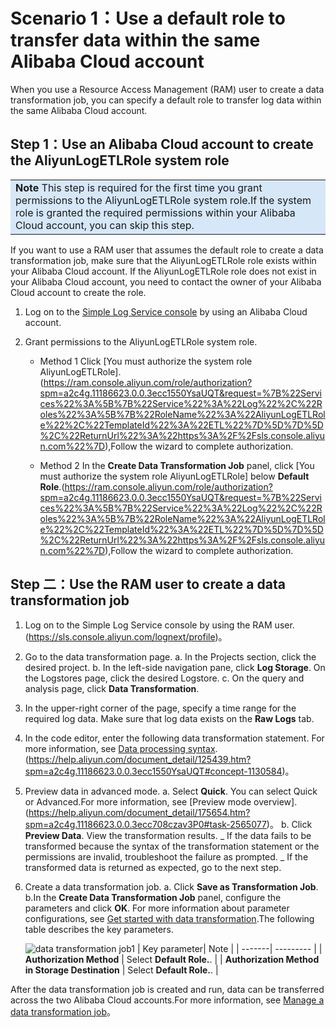 # Scenario 1：Use a default role to transfer data within the same Alibaba Cloud account

When you use a Resource Access Management (RAM) user to create a data transformation job, you can specify a default role to transfer log data within the same Alibaba Cloud account.

## Step 1：Use an Alibaba Cloud account to create the AliyunLogETLRole system role

<table><tr><td bgcolor="#d6e7f8"><b>Note</b> This step is required for the first time you grant permissions to the AliyunLogETLRole system role.If the system role is granted the required permissions within your Alibaba Cloud account, you can skip this step.</td></tr></table>
If you want to use a RAM user that assumes the default role to create a data transformation job, make sure that the AliyunLogETLRole role exists within your Alibaba Cloud account. If the AliyunLogETLRole role does not exist in your Alibaba Cloud account, you need to contact the owner of your Alibaba Cloud account to create the role.

1. Log on to the [Simple Log Service console](https://sls.console.aliyun.com/lognext/profile) by using an Alibaba Cloud account.
2. Grant permissions to the AliyunLogETLRole system role.

   - Method 1
     Click [You must authorize the system role AliyunLogETLRole].(https://ram.console.aliyun.com/role/authorization?spm=a2c4g.11186623.0.0.3ecc1550YsaUQT&request=%7B%22Services%22%3A%5B%7B%22Service%22%3A%22Log%22%2C%22Roles%22%3A%5B%7B%22RoleName%22%3A%22AliyunLogETLRole%22%2C%22TemplateId%22%3A%22ETL%22%7D%5D%7D%5D%2C%22ReturnUrl%22%3A%22https%3A%2F%2Fsls.console.aliyun.com%22%7D),Follow the wizard to complete authorization.

   - Method 2
     In the **Create Data Transformation Job** panel, click [You must authorize the system role AliyunLogETLRole] below **Default Role**.(https://ram.console.aliyun.com/role/authorization?spm=a2c4g.11186623.0.0.3ecc1550YsaUQT&request=%7B%22Services%22%3A%5B%7B%22Service%22%3A%22Log%22%2C%22Roles%22%3A%5B%7B%22RoleName%22%3A%22AliyunLogETLRole%22%2C%22TemplateId%22%3A%22ETL%22%7D%5D%7D%5D%2C%22ReturnUrl%22%3A%22https%3A%2F%2Fsls.console.aliyun.com%22%7D),Follow the wizard to complete authorization.

## Step 二：Use the RAM user to create a data transformation job

1. Log on to the Simple Log Service console by using the RAM user.(https://sls.console.aliyun.com/lognext/profile)。
2. Go to the data transformation page.
   a. In the Projects section, click the desired project.
   b. In the left-side navigation pane, click **Log Storage**. On the Logstores page, click the desired Logstore.
   c. On the query and analysis page, click **Data Transformation**.
3. In the upper-right corner of the page, specify a time range for the required log data.
   Make sure that log data exists on the **Raw Logs** tab.
4. In the code editor, enter the following data transformation statement.
   For more information, see [Data processing syntax](https://help.aliyun.com/document_detail/125439.htm?spm=a2c4g.11186623.0.0.10b9708cbP33kd#concept-1130584).(https://help.aliyun.com/document_detail/125439.htm?spm=a2c4g.11186623.0.0.3ecc1550YsaUQT#concept-1130584)。

5. Preview data in advanced mode.
   a. Select **Quick**.
   You can select Quick or Advanced.For more information, see [Preview mode overview].(https://help.aliyun.com/document_detail/175654.htm?spm=a2c4g.11186623.0.0.3ecc708czav3P0#task-2565077)。
   b. Click **Preview Data**.
   View the transformation results.
   _ If the data fails to be transformed because the syntax of the transformation statement or the permissions are invalid, troubleshoot the failure as prompted.
   _ If the transformed data is returned as expected, go to the next step.
6. Create a data transformation job.
   a. Click **Save as Transformation Job**.
   b.In the **Create Data Transformation Job** panel, configure the parameters and click **OK**.
   For more information about parameter configurations, see [Get started with data transformation](https://help.aliyun.com/document_detail/140895.htm?spm=a2c4g.11186623.0.0.3ecc4b41qzBlx8#task-2316153).The following table describes the key parameters.

   ![data transformation job1](/img/dataprocessdemo/配置数据加工/数据加工作业1.png)
   | Key parameter| Note |
   | -------| --------- |
   | **Authorization Method** | Select **Default Role.**. |
   | **Authorization Method in Storage Destination** | Select **Default Role.**. |

After the data transformation job is created and run, data can be transferred across the two Alibaba Cloud accounts.For more information, see [Manage a data transformation job](https://help.aliyun.com/document_detail/128744.htm?spm=a2c4g.11186623.0.0.3ecc2b0dnrsMRZ#task-1580295)。
